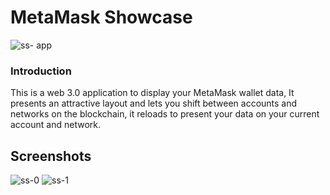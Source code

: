 # MetaMask Showcase
![ss- app](https://i.postimg.cc/nVNC2xd6/Meta-0.png)

### Introduction
This is a web 3.0 application to display your MetaMask wallet data, It presents an attractive layout and lets you shift between accounts and networks on the blockchain, it reloads to present your data on your current account and network.
## Screenshots
![ss-0](https://i.postimg.cc/nVNC2xd6/Meta-0.png)
![ss-1](https://i.postimg.cc/vBcZ725Y/Meta-1.png)
